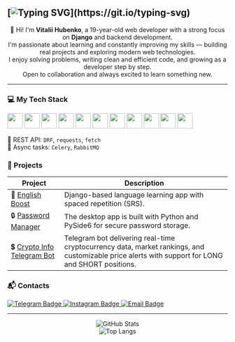 ## [![Typing SVG](https://readme-typing-svg.herokuapp.com?font=Fira+Code&pause=1000&color=F7A6BC&center=true&vCenter=true&width=435&lines=Welcome+to+my+profile!)](https://git.io/typing-svg)

<p align="center">
  👋 Hi! I'm <strong>Vitalii Hubenko</strong>, a 19-year-old web developer with a strong focus on <strong>Django</strong> and backend development.<br>
  I'm passionate about learning and constantly improving my skills — building real projects and exploring modern web technologies.<br>
  I enjoy solving problems, writing clean and efficient code, and growing as a developer step by step.<br>
  Open to collaboration and always excited to learn something new.
</p>

---

### 💻 My Tech Stack

<img src="https://cdn.jsdelivr.net/gh/devicons/devicon/icons/python/python-original.svg" width="35"/> <img src="https://cdn.jsdelivr.net/gh/devicons/devicon/icons/django/django-plain.svg" width="35"/>
<img src="https://cdn.jsdelivr.net/gh/devicons/devicon/icons/html5/html5-original.svg" width="35"/>
<img src="https://cdn.jsdelivr.net/gh/devicons/devicon/icons/css3/css3-original.svg" width="35"/>
<img src="https://cdn.jsdelivr.net/gh/devicons/devicon/icons/javascript/javascript-original.svg" width="35"/>
<img src="https://cdn.jsdelivr.net/gh/devicons/devicon/icons/postgresql/postgresql-original.svg" width="35"/>
<img src="https://cdn.jsdelivr.net/gh/devicons/devicon/icons/redis/redis-original.svg" width="35"/> <img src="https://cdn.jsdelivr.net/gh/devicons/devicon/icons/docker/docker-original.svg" width="35"/> <img src="https://cdn.jsdelivr.net/gh/devicons/devicon/icons/linux/linux-original.svg" width="35"/>
<img src="https://cdn.jsdelivr.net/gh/devicons/devicon/icons/nginx/nginx-original.svg" width="35"/>
<img src="https://cdn.jsdelivr.net/gh/devicons/devicon/icons/git/git-original.svg" width="35"/>

🧠 REST API: `DRF`, `requests`, `fetch`  
🧵 Async tasks: `Celery`, `RabbitMQ`

### 📂 Projects

| Project                           | Description                                                      |
| --------------------------------- | ---------------------------------------------------------------- |
| 🚀 [English Boost](https://github.com/vitaleoneee/english-boost) | Django-based language learning app with spaced repetition (SRS). |
| 🔒 [Password Manager](https://github.com/vitaleoneee/password-manager) | The desktop app is built with Python and PySide6 for secure password storage. |
| 💲 [Crypto Info Telegram Bot]([https://github.com/vitaleoneee/tkinter-alarm-clock](https://github.com/vitaleoneee/crypto-info-tgbot)) | Telegram bot delivering real-time cryptocurrency data, market rankings, and customizable price alerts with support for LONG and SHORT positions. |

### 📬 Contacts

  <a href="https://t.me/vitaleoneee">
    <img src="https://img.shields.io/badge/@vitaleoneee-2CA5E0?style=for-the-badge&logo=telegram&logoColor=white" alt="Telegram Badge"/>
  </a>
  <a href="https://www.instagram.com/vitaleoneee/">
    <img src="https://img.shields.io/badge/@vitaleoneee-E4405F?style=for-the-badge&logo=instagram&logoColor=white" alt="Instagram Badge"/>
  </a>
  <a href="mailto:gubenko23r@gmail.com">
    <img src="https://img.shields.io/badge/gubenko23r@gmail.com-D14836?style=for-the-badge&logo=gmail&logoColor=white" alt="Email Badge"/>
  </a>

---

<div align="center">
  <img src="https://github-readme-stats.vercel.app/api?username=vitaleoneee&show_icons=true&theme=github_dark&hide_border=false&layout=compact&width=400" alt="GitHub Stats"/>
</div>
<div align="center">
  <img src="https://github-readme-stats.vercel.app/api/top-langs/?username=vitaleoneee&layout=compact&theme=tokyonight&hide_border=false&langs_count=6&width=400" alt="Top Langs"/>
</div>
